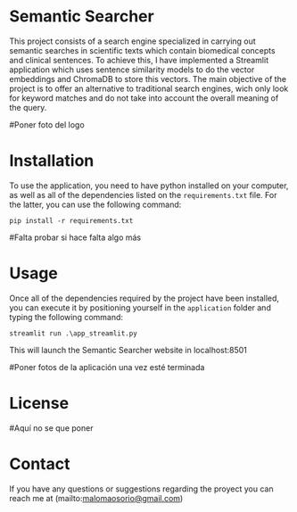 
# Semantic Searcher

This project consists of a search engine specialized in carrying out semantic searches in scientific texts which contain biomedical concepts and clinical sentences. To achieve this, I have implemented a Streamlit application which uses sentence similarity models to do the vector embeddings and ChromaDB to store this vectors. The main objective of the project is to offer an alternative to traditional search engines, wich only look for keyword matches and do not take into account the overall meaning of the query.

#Poner foto del logo 

# Installation 

To use the application, you need to have python installed on your computer, as well as all of the dependencies listed on the `requirements.txt` file. For the latter, you can use the following command:

`pip install -r requirements.txt`

#Falta probar si hace falta algo más

# Usage

Once all of the dependencies required by the project have been installed, you can execute it by positioning yourself in the `application` folder and typing the following command:

`streamlit run .\app_streamlit.py`

This will launch the Semantic Searcher website in localhost:8501

#Poner fotos de la aplicación una vez esté terminada

# License

#Aquí no se que poner

# Contact

If you have any questions or suggestions regarding the proyect you can reach me at (mailto:malomaosorio@gmail.com)
